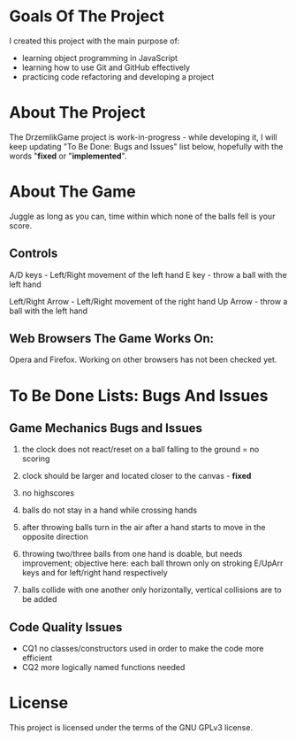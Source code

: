 # Goals Of The Project
I created this project with the main purpose of: 
* learning object programming in JavaScript 
* learning how to use Git and GitHub effectively
* practicing code refactoring and developing a project

# About The Project
The DrzemlikGame project is work-in-progress - while developing it, I will keep updating "To Be Done: Bugs and Issues" list below, hopefully with the words "**fixed** or "**implemented**".

# About The Game
Juggle as long as you can, time within which none of the balls fell is your score.


## Controls
A/D keys - Left/Right movement of the left hand
E key - throw a ball with the left hand

Left/Right Arrow - Left/Right movement of the right hand
Up Arrow - throw a ball with the left hand

## Web Browsers The Game Works On:
Opera and Firefox.
Working on other browsers has not been checked yet.


# To Be Done Lists: Bugs And Issues

## Game Mechanics Bugs and Issues
1. the clock does not react/reset on a ball falling to the ground = no scoring

2. clock should be larger and located closer to the canvas - **fixed**

3. no highscores

4. balls do not stay in a hand while crossing hands

5. after throwing balls turn in the air after a hand starts to move in the opposite direction

6. throwing two/three balls from one hand is doable, but needs improvement; objective here: each ball thrown only on stroking E/UpArr keys and for left/right hand respectively

7. balls collide with one another only horizontally, vertical collisions are to be added


## Code Quality Issues
* CQ1 no classes/constructors used in order to make the code more efficient
* CQ2 more logically named functions needed


# License
This project is licensed under the terms of the GNU GPLv3 license.
